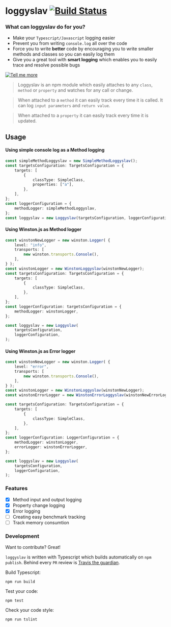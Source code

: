 
# loggyslav [![Build Status](https://travis-ci.org/degordian/loggyslav.svg?branch=master)](https://travis-ci.org/degordian/loggyslav)

### What can loggyslav do for you?

- Make your `Typescript/Javascript` logging easier
- Prevent you from writing `console.log` all over the code
- Force you to write **better** code by encouraging you to write smaller methods and classes so you can easily log them 
- Give you a great tool with **smart logging** which enables you to easily trace and resolve possible bugs

[![Tell me more](https://media.makeameme.org/created/curious-tell-me.jpg)](https://github.com/degordian/loggyslav)

> Loggyslav is an npm module which easily attaches to any `class`, `method` or `property` and watches for any call or change.

> When attached to a `method` it can easily track every time it is called. It can log `input parameters` and `return value`.

> When attached to a `property` it can easily track every time it is updated.

## Usage


#### Using simple console log as a Method logging
```typescript
const simpleMethodLoggyslav = new SimpleMethodLoggyslav();
const targetsConfiguration: TargetsConfiguration = {
    targets: [
        {
            classType: SimpleClass,
            properties: ["a"],
        },
    ],
};
const loggerConfiguration = {
    methodLogger: simpleMethodLoggyslav,
};
const loggyslav = new Loggyslav(targetsConfiguration, loggerConfiguration);
```


#### Using Winston.js as Method logger

```typescript
const winstonNewLogger = new winston.Logger( {
    level: "info",
    transports: [
        new winston.transports.Console(),
    ],
} );
const winstonLogger = new WinstonLoggyslav(winstonNewLogger);
const targetsConfiguration: TargetsConfiguration = {
    targets: [
        {
            classType: SimpleClass,
        },
    ],
};
const loggerConfiguration: targetsConfiguration = {
    methodLogger: winstonLogger,
};

const loggyslav = new Loggyslav(
    targetsConfiguration,
    loggerConfiguration,
);
```

#### Using Winston.js as Error logger

```typescript
const winstonNewLogger = new winston.Logger( {
    level: "error",
    transports: [
        new winston.transports.Console(),
    ],
} );
const winstonLogger = new WinstonLoggyslav(winstonNewLogger);
const winstonErrorLogger = new WinstonErrorLoggyslav(winstonNewErrorLogger);

const targetsConfiguration: TargetsConfiguration = {
    targets: [
        {
            classType: SimpleClass,
        },
    ],
};
const loggerConfiguration: LoggerConfiguration = {
    methodLogger: winstonLogger,
    errorLogger: winstonErrorLogger,
};

const loggyslav = new Loggyslav(
    targetsConfiguration,
    loggerConfiguration,
);
```
### Features
- [x]  Method input and output logging
- [x]  Property change logging
- [x]  Error logging
- [ ] Creating easy benchmark tracking
- [ ] Track memory consumtion

### Development

Want to contribute? Great!

`loggyslav` is written with Typescript which builds automatically on `npm publish`. Behind every `PR` review is [Travis the guardian](https://travis-ci.org/degordian/loggyslav).

Build Typescript:
```
npm run build
```

Test your code:
```
npm test
```

Check your code style:
```
npm run tslint
```

